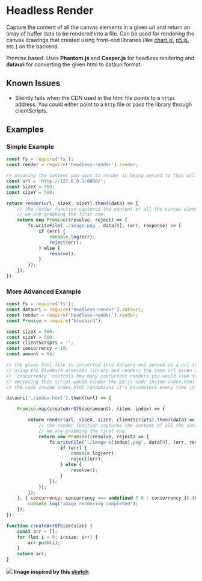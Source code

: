 # Headless Render

Capture the content of all the canvas elements in a given url and return an array of buffer data to be rendered into a file. Can be used for rendering the canvas drawings that created using front-end libraries (like [chart.js](http://www.chartjs.org/), [p5.js](https://p5js.org/), etc.) on the backend.

Promise based. Uses **Phantom.js** and **Casper.js** for headless rendering and **datauri** for converting the given html to datauri format.

## Known Issues

- Silently fails when the CDN used in the html file points to a `https` address. You could either point to a `http` file or pass the library through clientScripts.

## Examples

### Simple Example

```javascript
const fs = require('fs');
const render = require('headless-render').render;

// assuming the content you want to render is being served to this url.
const url = 'http://127.0.0.1:8080/'; 
const sizeX = 500;
const sizeY = 500;

return render(url, sizeX, sizeY).then((data) => {
    // the render function captures the content of all the canvas elements and returns an array, 
    // we are grabbing the first one.
    return new Promise((resolve, reject) => {
        fs.writeFile(`./image.png`, data[0], (err, response) => {
            if (err) {
                console.log(err);
                reject(err);
            } else {
                resolve();
            }
        });
    });
});
```

### More Advanced Example

```javascript
const fs = require('fs');
const datauri = require('headless-render').datauri;
const render = require('headless-render').render;
const Promise = require('bluebird');

const sizeX = 500;
const sizeY = 500;
const clientScripts = '';
const concurrency = 10;
const amount = 64;

// the given html file is converted into datauri and served as a url to Casper.js
// using the Bluebird promises library and renders the same url given amount of times.
// `concurrency` controls how many concurrent renders you would like to have.
// executing this script would render the p5.js code inside index.html 64 times by doing 10 renders at a time.
// the code inside index.html randomizes it's parameters every time it's called

datauri('./index.html').then((url) => {

    Promise.map(createArrOfSize(amount), (item, index) => {

        return render(url, sizeX, sizeY, clientScripts).then((data) => {
            // the render function captures the content of all the canvas elements and returns an array, 
            // we are grabbing the first one.
            return new Promise((resolve, reject) => {
                fs.writeFile(`./image-${index}.png`, data[0], (err, response) => {
                    if (err) {
                        console.log(err);
                        reject(err);
                    } else {
                        resolve();
                    }
                });
            });
        });
    }, { concurrency: concurrency === undefined ? 0 : concurrency }).then(() => {
        console.log('image rendering completed');
    });
});

function createArrOfSize(size) {
    const arr = [];
    for (let i = 0; i<size; i++) {
        arr.push(i);
    }
    return arr;
}
```

![](https://github.com/hibernationTheory/headless-render/blob/master/examples/02/montage.jpg)
**Image inspired by this [sketch](https://www.openprocessing.org/sketch/415113)**
